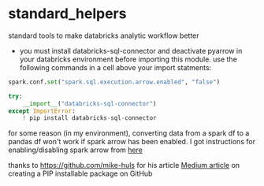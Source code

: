 # standard_helpers
standard tools to make databricks analytic workflow better

- you must install databricks-sql-connector and deactivate pyarrow in your databricks environment before importing this module. use the following commands in a cell above your import statments:
```python
spark.conf.set("spark.sql.execution.arrow.enabled", "false")

try:
    __import__("databricks-sql-connector")
except ImportError:
    ! pip install databricks-sql-connector
```

for some reason (in my environment), converting data from a spark df to a pandas df won't work if spark arrow has been enabled.
I got instructions for enabling/disabling spark arrow from [here](https://george-jen.gitbook.io/data-science-and-apache-spark/enabling-for-conversion-to-from-pandas)

thanks to https://github.com/mike-huls for his article [Medium article](https://towardsdatascience.com/create-your-custom-python-package-that-you-can-pip-install-from-your-git-repository-f90465867893) on creating a PIP installable package on GitHub